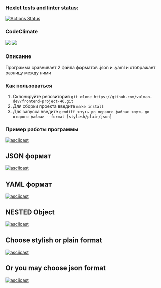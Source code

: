 ### Hexlet tests and linter status:
[![Actions Status](https://github.com/vulman-dev/frontend-project-46/workflows/hexlet-check/badge.svg)](https://github.com/vulman-dev/frontend-project-46/actions)

### CodeClimate
<a href="https://codeclimate.com/github/vulman-dev/frontend-project-46/maintainability"><img src="https://api.codeclimate.com/v1/badges/94bcb74e11bf968c9e12/maintainability" /></a>
<a href="https://codeclimate.com/github/vulman-dev/frontend-project-46/test_coverage"><img src="https://api.codeclimate.com/v1/badges/94bcb74e11bf968c9e12/test_coverage" /></a>


### Описание
Программа сравнивает 2 файла форматов .json и .yaml и отображает разницу между ними

### Как пользоваться
1. Склонируйте репозиторий `git clone https://github.com/vulman-dev/frontend-project-46.git`
2. Для сборки проекта введите `make install`
3. Для запуска введите `gendiff <путь до первого файла> <путь до второго файла> --format [stylish/plain/json]`


### Пример работы программы
[![asciicast](https://asciinema.org/a/kCKnax7eXhBsxrpYq3rAOWVU7.svg)](https://asciinema.org/a/kCKnax7eXhBsxrpYq3rAOWVU7)

## JSON формат
[![asciicast](https://asciinema.org/a/AgCEu0BUWRrNGfIjYqDoflg7s.svg)](https://asciinema.org/a/AgCEu0BUWRrNGfIjYqDoflg7s)

## YAML формат
[![asciicast](https://asciinema.org/a/DWdqACp4vcPhjEezFtDWMv8XG.svg)](https://asciinema.org/a/DWdqACp4vcPhjEezFtDWMv8XG)

## NESTED Object
[![asciicast](https://asciinema.org/a/xS20lP2sM591XJzJcGRhta0aY.svg)](https://asciinema.org/a/xS20lP2sM591XJzJcGRhta0aY)

## Choose stylish or plain format
[![asciicast](https://asciinema.org/a/ziLtM2rq5kipGyPZiVffBTBmR.svg)](https://asciinema.org/a/ziLtM2rq5kipGyPZiVffBTBmR)

## Or you may choose json format
[![asciicast](https://asciinema.org/a/inj6UJyBTxduD3KiJK2XZiiZO.svg)](https://asciinema.org/a/inj6UJyBTxduD3KiJK2XZiiZO)